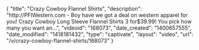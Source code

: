 {
    "title": "Crazy Cowboy Flannel Shirts",
    "description": "http:\/\/PFIWestern.com - Boy have we got a deal on western apparel for you! Crazy Cowboy Long Sleeve Flannel Shirts 3 for$39.99! You pick how many you want an...",
    "videoid": "168073",
    "date_created": "1400657555",
    "date_modified": "1418181432",
    "type": "captivate",
    "layout": "video",
    "url": "\/v\/crazy-cowboy-flannel-shirts\/168073"
}